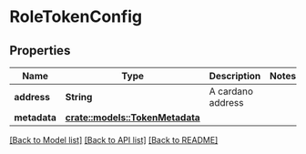 # RoleTokenConfig

## Properties

Name | Type | Description | Notes
------------ | ------------- | ------------- | -------------
**address** | **String** | A cardano address | 
**metadata** | [**crate::models::TokenMetadata**](TokenMetadata.md) |  | 

[[Back to Model list]](../README.md#documentation-for-models) [[Back to API list]](../README.md#documentation-for-api-endpoints) [[Back to README]](../README.md)


